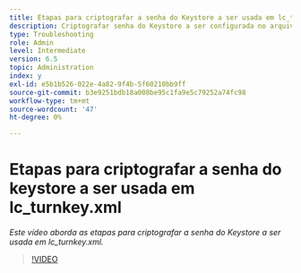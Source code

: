 ```yaml
---
title: Etapas para criptografar a senha do Keystore a ser usada em lc_turnkey.xml
description: Criptografar senha do Keystore a ser configurada no arquivo lc_turnkey.xml
type: Troubleshooting
role: Admin
level: Intermediate
version: 6.5
topic: Administration
index: y
exl-id: e5b1b526-022e-4a82-9f4b-5f60210bb9ff
source-git-commit: b3e9251bdb18a008be95c1fa9e5c79252a74fc98
workflow-type: tm+mt
source-wordcount: '47'
ht-degree: 0%

---
```


# Etapas para criptografar a senha do keystore a ser usada em lc_turnkey.xml

*Este vídeo aborda as etapas para criptografar a senha do Keystore a ser usada em lc_turnkey.xml.*

>[!VIDEO](https://video.tv.adobe.com/v/335538?quality=12&learn=on)
